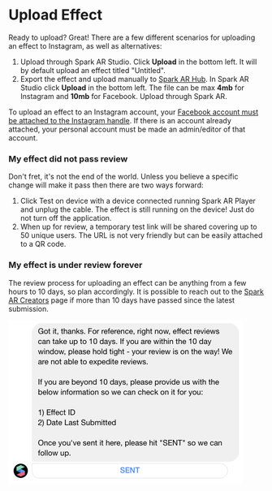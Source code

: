 # Upload Effect

Ready to upload? Great! There are a few different scenarios for uploading an effect to Instagram, as well as alternatives:

1. Upload through Spark AR Studio. Click **Upload** in the bottom left. It will by default upload an effect titled "Untitled".
2. Export the effect and upload manually to [Spark AR Hub](https://www.facebook.com/sparkarhub/). In Spark AR Studio click **Upload** in the bottom left. The file can be max **4mb** for Instagram and **10mb** for Facebook. Upload through Spark AR.

To upload an effect to an Instagram account, your [Facebook account must be attached to the Instagram handle](https://help.instagram.com/176235449218188). If there is an account already attached, your personal account must be made an admin/editor of that account.

### My effect did not pass review

Don't fret, it's not the end of the world. Unless you believe a specific change will make it pass then there are two ways forward:

1. Click Test on device with a device connected running Spark AR Player and unplug the cable. The effect is still running on the device! Just do not turn off the application.
2. When up for review, a temporary test link will be shared covering up to 50 unique users. The URL is not very friendly but can be easily attached to a QR code.

### My effect is under review forever

The review process for uploading an effect can be anything from a few hours to 10 days, so plan accordingly. It is possible to reach out to the [Spark AR Creators](https://www.facebook.com/SparkARcreators/) page if more than 10 days have passed since the latest submission.

![](../../.gitbook/assets/sparkar-creators.png)

